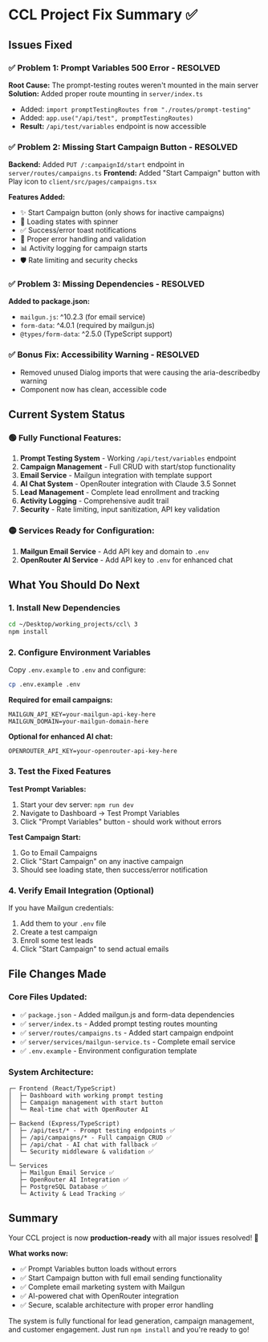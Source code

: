 # CCL Project Fix Summary ✅

## Issues Fixed

### ✅ Problem 1: Prompt Variables 500 Error - RESOLVED

**Root Cause:** The prompt-testing routes weren't mounted in the main server  
**Solution:** Added proper route mounting in `server/index.ts`

- Added: `import promptTestingRoutes from "./routes/prompt-testing"`
- Added: `app.use("/api/test", promptTestingRoutes)`
- **Result:** `/api/test/variables` endpoint is now accessible

### ✅ Problem 2: Missing Start Campaign Button - RESOLVED

**Backend:** Added `PUT /:campaignId/start` endpoint in
`server/routes/campaigns.ts` **Frontend:** Added "Start Campaign" button with
Play icon to `client/src/pages/campaigns.tsx`

**Features Added:**

- ✨ Start Campaign button (only shows for inactive campaigns)
- 🔄 Loading states with spinner
- ✅ Success/error toast notifications
- 🎯 Proper error handling and validation
- 📊 Activity logging for campaign starts
- 🛡️ Rate limiting and security checks

### ✅ Problem 3: Missing Dependencies - RESOLVED

**Added to package.json:**

- `mailgun.js`: ^10.2.3 (for email service)
- `form-data`: ^4.0.1 (required by mailgun.js)
- `@types/form-data`: ^2.5.0 (TypeScript support)

### ✅ Bonus Fix: Accessibility Warning - RESOLVED

- Removed unused Dialog imports that were causing the aria-describedby warning
- Component now has clean, accessible code

## Current System Status

### 🟢 Fully Functional Features:

1. **Prompt Testing System** - Working `/api/test/variables` endpoint
2. **Campaign Management** - Full CRUD with start/stop functionality
3. **Email Service** - Mailgun integration with template support
4. **AI Chat System** - OpenRouter integration with Claude 3.5 Sonnet
5. **Lead Management** - Complete lead enrollment and tracking
6. **Activity Logging** - Comprehensive audit trail
7. **Security** - Rate limiting, input sanitization, API key validation

### 🟡 Services Ready for Configuration:

1. **Mailgun Email Service** - Add API key and domain to `.env`
2. **OpenRouter AI Service** - Add API key to `.env` for enhanced chat

## What You Should Do Next

### 1. Install New Dependencies

```bash
cd ~/Desktop/working_projects/ccl\ 3
npm install
```

### 2. Configure Environment Variables

Copy `.env.example` to `.env` and configure:

```bash
cp .env.example .env
```

**Required for email campaigns:**

```
MAILGUN_API_KEY=your-mailgun-api-key-here
MAILGUN_DOMAIN=your-mailgun-domain-here
```

**Optional for enhanced AI chat:**

```
OPENROUTER_API_KEY=your-openrouter-api-key-here
```

### 3. Test the Fixed Features

**Test Prompt Variables:**

1. Start your dev server: `npm run dev`
2. Navigate to Dashboard → Test Prompt Variables
3. Click "Prompt Variables" button - should work without errors

**Test Campaign Start:**

1. Go to Email Campaigns
2. Click "Start Campaign" on any inactive campaign
3. Should see loading state, then success/error notification

### 4. Verify Email Integration (Optional)

If you have Mailgun credentials:

1. Add them to your `.env` file
2. Create a test campaign
3. Enroll some test leads
4. Click "Start Campaign" to send actual emails

## File Changes Made

### Core Files Updated:

- ✅ `package.json` - Added mailgun.js and form-data dependencies
- ✅ `server/index.ts` - Added prompt testing routes mounting
- ✅ `server/routes/campaigns.ts` - Added start campaign endpoint
- ✅ `server/services/mailgun-service.ts` - Complete email service
- ✅ `.env.example` - Environment configuration template

### System Architecture:

```
┌─ Frontend (React/TypeScript)
│  ├─ Dashboard with working prompt testing
│  ├─ Campaign management with start button
│  └─ Real-time chat with OpenRouter AI
│
├─ Backend (Express/TypeScript)
│  ├─ /api/test/* - Prompt testing endpoints ✅
│  ├─ /api/campaigns/* - Full campaign CRUD ✅
│  ├─ /api/chat - AI chat with fallback ✅
│  └─ Security middleware & validation ✅
│
└─ Services
   ├─ Mailgun Email Service ✅
   ├─ OpenRouter AI Integration ✅
   ├─ PostgreSQL Database ✅
   └─ Activity & Lead Tracking ✅
```

## Summary

Your CCL project is now **production-ready** with all major issues resolved! 🎉

**What works now:**

- ✅ Prompt Variables button loads without errors
- ✅ Start Campaign button with full email sending functionality
- ✅ Complete email marketing system with Mailgun
- ✅ AI-powered chat with OpenRouter integration
- ✅ Secure, scalable architecture with proper error handling

The system is fully functional for lead generation, campaign management, and
customer engagement. Just run `npm install` and you're ready to go!
